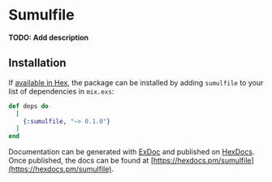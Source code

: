 # Sumulfile

**TODO: Add description**

## Installation

If [available in Hex](https://hex.pm/docs/publish), the package can be installed
by adding `sumulfile` to your list of dependencies in `mix.exs`:

```elixir
def deps do
  [
    {:sumulfile, "~> 0.1.0"}
  ]
end
```

Documentation can be generated with [ExDoc](https://github.com/elixir-lang/ex_doc)
and published on [HexDocs](https://hexdocs.pm). Once published, the docs can
be found at [https://hexdocs.pm/sumulfile](https://hexdocs.pm/sumulfile).

